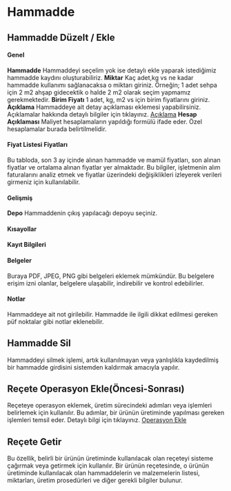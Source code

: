 
# Hammadde 

## Hammadde Düzelt / Ekle

#### Genel

**Hammadde** Hammaddeyi seçelim yok ise detaylı ekle yaparak istediğimiz hammadde kaydını oluşturabiliriz.
**Miktar** Kaç adet,kg vs ne kadar hammadde kullanımı sağlanacaksa o miktarı giriniz. Örneğin; 1 adet sehpa için 2 m2 ahşap gidecektik o halde 2 m2 olarak seçim yapmamız gerekmektedir.
**Birim Fiyatı** 1 adet, kg, m2 vs için birim fiyatlarını giriniz.
**Açıklama** Hammaddeye ait detay açıklaması eklemesi yapabilirsiniz. Açıklamalar hakkında detaylı bilgiler için tıklayınız. [Açıklama](/TemelOzellikler/Aciklama.md "Açıklama")
**Hesap Açıklaması** Maliyet hesaplamaların yapıldığı formülü ifade eder. Özel hesaplamalar burada belirtilmelidir.

#### Fiyat Listesi Fiyatları 

Bu tabloda, son 3 ay içinde alınan hammadde ve mamül fiyatları, son alınan fiyatlar ve ortalama alınan fiyatlar yer almaktadır. 
Bu bilgiler, işletmenin alım faturalarını analiz etmek ve fiyatlar üzerindeki değişiklikleri izleyerek verileri girmeniz için kullanılabilir.

#### Gelişmiş

**Depo** Hammaddenin çıkış yapılacağı depoyu seçiniz. 

#### Kısayollar

#### Kayıt Bilgileri

#### Belgeler 

Buraya PDF, JPEG, PNG gibi belgeleri eklemek mümkündür. Bu belgelere erişim izni olanlar, belgelere ulaşabilir, indirebilir ve kontrol edebilirler. 

#### Notlar 

Hammaddeye ait not girilebilir. Hammadde ile ilgili dikkat edilmesi gereken püf noktalar gibi notlar eklenebilir.


## Hammadde Sil

Hammaddeyi silmek işlemi, artık kullanılmayan veya yanlışlıkla kaydedilmiş bir hammadde girdisini sistemden kaldırmak amacıyla yapılır.

## Reçete Operasyon Ekle(Öncesi-Sonrası)

Reçeteye operasyon eklemek, üretim sürecindeki adımları veya işlemleri belirlemek için kullanılır. 
Bu adımlar, bir ürünün üretiminde yapılması gereken işlemleri temsil eder. 
Detaylı bilgi için tıklayınız. [Operasyon Ekle](/Uretim/OperasyonEkle.md "Operasyon Ekle")

## Reçete Getir

Bu özellik, belirli bir ürünün üretiminde kullanılacak olan reçeteyi sisteme çağırmak veya getirmek için kullanılır. 
Bir ürünün reçetesinde, o ürünün üretiminde kullanılacak olan hammaddelerin ve malzemelerin listesi, miktarları, üretim prosedürleri ve diğer gerekli bilgiler bulunur.



